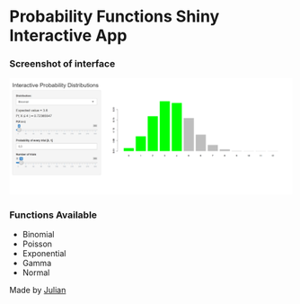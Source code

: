 # Probability Functions Shiny Interactive App

### Screenshot of interface
![Screenshot](image.png "Title")

### Functions Available
* Binomial
* Poisson
* Exponential
* Gamma
* Normal

Made by [Julian](https://github.com/julian4u0)